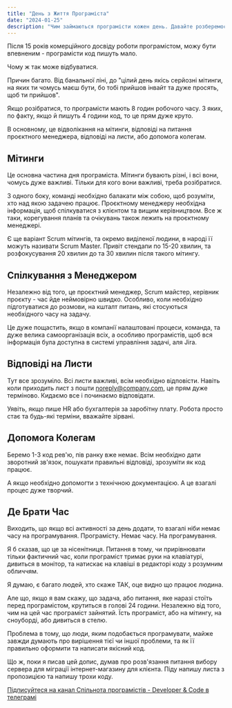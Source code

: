 ```yaml
---
title: "День з Життя Програміста"
date: "2024-01-25"
description: "Чим займаються програмісти кожен день. Давайте розберемося."
---
```


Після 15 років комерційного досвіду роботи програмістом, можу бути впевненим - програмісти код пишуть мало.

Чому ж так може відбуватися. 

Причин багато. Від банальної ліні, до "цілий день якісь серйозні мітинги, на яких ти чомусь маєш бути, бо тобі прийшов інвайт та дуже просять, щоб ти прийшов".

Якщо розібратися, то програмісти мають 8 годин робочого часу. З яких, по факту, якщо й пишуть 4 години код, то це прям дуже круто.

В основному, це відволікання на мітинги, відповіді на питання проєктного менеджера, відповіді на листи, або допомога колегам.

## Мітинги

Це основна частина дня програміста. Мітинги бувають різні, і всі вони, чомусь дуже важливі. Тільки для кого вони важливі, треба розібратися.

З одного боку, команді необхідно балакати між собою, щоб розуміти, хто над якою задачею працює. Проєктному менеджеру необхідна інформація, щоб спілкуватися з клієнтом та вищим керівництвом. Все ж таки, корегування планів та очікувань також лежить на проєктному менеджері.

Є ще варіант Scrum мітингів, та окремо виділеної людини, в народі її можуть називати Scrum Master. Привіт стендапи по 15-20 хвилин, та розфокусування 20 хвилин до та 30 хвилин після такого мітингу.

## Спілкування з Менеджером

Незалежно від того, це проєктний менеджер, Scrum майстер, керівник проєкту - час йде неймовірно швидко. Особливо, коли необхідно підготуватися до розмови, на кшталт питань, які стосуються необхідного часу на задачу.

Це дуже пощастить, якщо в компанії налаштовані процеси, команда, та дуже велика самоорганізація всіх, а особливо програмістів, щоб вся інформація була доступна в системі управління задачі, аля Jira.

## Відповіді на Листи

Тут все зрозуміло. Всі листи важливі, всім необхідно відповісти. Навіть коли приходить лист з пошти noreply@company.com, це прям дуже терміново. Кидаємо все і починаємо відповідати.

Уявіть, якщо пише HR або бухгалтерія за заробітну плату. Робота просто стає та будь-які терміни, вважайте зірвані.

## Допомога Колегам

Беремо 1-3 код рев'ю, пів ранку вже немає. Всім необхідно дати зворотний зв'язок, пошукати правильні відповіді, зрозуміти як код працює.

А якщо необхідно допомогти з технічною документацією. А це взагалі процес дуже творчий.

## Де Брати Час

Виходить, що якщо всі активності за день додати, то взагалі ніби немає часу на програмування. Програмісту. Немає часу. На програмування.

Я б сказав, що це за нісенітниця. Питання в тому, чи прирівнювати тільки фактичний час, коли програміст тримає руки на клавіатурі, дивиться в монітор, та натискає на клавіші в редакторі коду з розумним обличчям.

Я думаю, є багато людей, хто скаже ТАК, оце видно що працює людина.

Але що, якщо я вам скажу, що задача, або питання, яке наразі стоїть перед програмістом, крутиться в голові 24 години. Незалежно від того, чим на цей час програміст зайнятий. Їсть програміст, або на мітингу, на сноуборді, або дивиться в стелю. 

Проблема в тому, що люди, яким подобається програмувати, майже завжди думають про вирішення тієї чи іншої проблеми, та як її правильно оформити та написати якісний код.    

Що ж, поки я писав цей допис, думав про розв'язання питання вибору сервера для міграції інтернет-магазину для клієнта. Піду напишу листа з пропозицією та напишу трохи коду.

[Підписуйтеся на канал Спільнота програмістів - Developer & Code в телеграмі](https://t.me/developerandcode)
